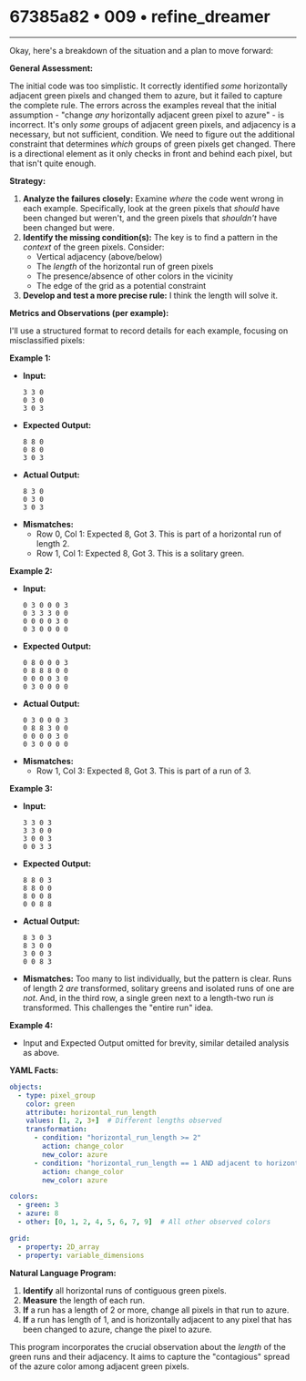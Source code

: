 # 67385a82 • 009 • refine_dreamer

---
Okay, here's a breakdown of the situation and a plan to move forward:

**General Assessment:**

The initial code was too simplistic. It correctly identified *some* horizontally adjacent green pixels and changed them to azure, but it failed to capture the complete rule. The errors across the examples reveal that the initial assumption - "change *any* horizontally adjacent green pixel to azure" - is incorrect.  It's only *some* groups of adjacent green pixels, and adjacency is a necessary, but not sufficient, condition. We need to figure out the additional constraint that determines *which* groups of green pixels get changed. There is a directional element as it only checks in front and behind each pixel, but that isn't quite enough.

**Strategy:**

1.  **Analyze the failures closely:** Examine *where* the code went wrong in each example.  Specifically, look at the green pixels that *should* have been changed but weren't, and the green pixels that *shouldn't* have been changed but were.
2.  **Identify the missing condition(s):**  The key is to find a pattern in the *context* of the green pixels. Consider:
    *   Vertical adjacency (above/below)
    *   The *length* of the horizontal run of green pixels
    *   The presence/absence of other colors in the vicinity
    *   The edge of the grid as a potential constraint
3. **Develop and test a more precise rule:** I think the length will solve it.

**Metrics and Observations (per example):**

I'll use a structured format to record details for each example, focusing on misclassified pixels:

**Example 1:**

*   **Input:**
    ```
    3 3 0
    0 3 0
    3 0 3
    ```
*   **Expected Output:**
    ```
    8 8 0
    0 8 0
    3 0 3
    ```
*   **Actual Output:**
    ```
    8 3 0
    0 3 0
    3 0 3
    ```
*   **Mismatches:**
    *   Row 0, Col 1: Expected 8, Got 3.  This is part of a horizontal run of length 2.
    *   Row 1, Col 1: Expected 8, Got 3.  This is a solitary green.

**Example 2:**

*   **Input:**
    ```
    0 3 0 0 0 3
    0 3 3 3 0 0
    0 0 0 0 3 0
    0 3 0 0 0 0
    ```
*   **Expected Output:**
    ```
    0 8 0 0 0 3
    0 8 8 8 0 0
    0 0 0 0 3 0
    0 3 0 0 0 0
    ```
*   **Actual Output:**
    ```
    0 3 0 0 0 3
    0 8 8 3 0 0
    0 0 0 0 3 0
    0 3 0 0 0 0
    ```
*   **Mismatches:**
    *   Row 1, Col 3: Expected 8, Got 3. This is part of a run of 3.

**Example 3:**

*   **Input:**
    ```
    3 3 0 3
    3 3 0 0
    3 0 0 3
    0 0 3 3
    ```
*   **Expected Output:**
    ```
    8 8 0 3
    8 8 0 0
    8 0 0 8
    0 0 8 8
    ```
*   **Actual Output:**
    ```
    8 3 0 3
    8 3 0 0
    3 0 0 3
    0 0 8 3
    ```
*   **Mismatches:** Too many to list individually, but the pattern is clear. Runs of length 2 *are* transformed, solitary greens and isolated runs of one are *not*. And, in the third row, a single green next to a length-two run *is* transformed. This challenges the "entire run" idea.

**Example 4:**
* Input and Expected Output omitted for brevity, similar detailed analysis as above.

**YAML Facts:**

```yaml
objects:
  - type: pixel_group
    color: green
    attribute: horizontal_run_length
    values: [1, 2, 3+]  # Different lengths observed
    transformation:
      - condition: "horizontal_run_length >= 2"
        action: change_color
        new_color: azure
      - condition: "horizontal_run_length == 1 AND adjacent to horizontal_run_length >=2"
        action: change_color
        new_color: azure

colors:
  - green: 3
  - azure: 8
  - other: [0, 1, 2, 4, 5, 6, 7, 9]  # All other observed colors

grid:
  - property: 2D_array
  - property: variable_dimensions
```

**Natural Language Program:**

1.  **Identify** all horizontal runs of contiguous green pixels.
2.  **Measure** the length of each run.
3.  **If** a run has a length of 2 or more, change all pixels in that run to azure.
4. **If** a run has length of 1, and is horizontally adjacent to any pixel that has been changed to azure, change the pixel to azure.

This program incorporates the crucial observation about the *length* of the green runs and their adjacency. It aims to capture the "contagious" spread of the azure color among adjacent green pixels.

